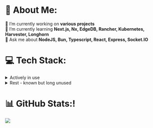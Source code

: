 # 💫 About Me:
🔭 I’m currently working on **various projects**<br>🌱 I’m currently learning **Next.js, Nx, EdgeDB, Rancher, Kubernetes, Harvester, Longhorn**<br>💬 Ask me about **NodeJS, Bun, Typescript, React, Express, Socket.IO**<br>


# 💻 Tech Stack:
<details>
  <summary>Actively in use</summary>

  * Languages

    ![TypeScript](https://img.shields.io/badge/typescript-%23007ACC.svg?style=for-the-badge&logo=typescript&logoColor=white) ![JavaScript](https://img.shields.io/badge/javascript-%23323330.svg?style=for-the-badge&logo=javascript&logoColor=%23F7DF1E) ![Python](https://img.shields.io/badge/Python-3776AB.svg?style=for-the-badge&logo=Python&logoColor=white) ![LaTeX](https://img.shields.io/badge/LaTeX-008080.svg?style=for-the-badge&logo=LaTeX&logoColor=white)

  * Packages
  
     ![Express.js](https://img.shields.io/badge/express.js-%23404d59.svg?style=for-the-badge&logo=express&logoColor=%2361DAFB) ![JWT](https://img.shields.io/badge/JWT-black?style=for-the-badge&logo=JSON%20web%20tokens) ![NodeJS](https://img.shields.io/badge/node.js-6DA55F?style=for-the-badge&logo=node.js&logoColor=white) ![React](https://img.shields.io/badge/react-%2320232a.svg?style=for-the-badge&logo=react&logoColor=%2361DAFB) ![React Router](https://img.shields.io/badge/React_Router-CA4245?style=for-the-badge&logo=react-router&logoColor=white) ![Redux](https://img.shields.io/badge/redux-%23593d88.svg?style=for-the-badge&logo=redux&logoColor=white) ![Socket.io](https://img.shields.io/badge/Socket.io-black?style=for-the-badge&logo=socket.io&badgeColor=010101) ![Webpack](https://img.shields.io/badge/webpack-%238DD6F9.svg?style=for-the-badge&logo=webpack&logoColor=black) ![Babel](https://img.shields.io/badge/Babel-F9DC3e?style=for-the-badge&logo=babel&logoColor=black) ![ESLint](https://img.shields.io/badge/ESLint-4B3263?style=for-the-badge&logo=eslint&logoColor=white) ![Zod](https://img.shields.io/badge/Zod-3E67B1.svg?style=for-the-badge&logo=Zod&logoColor=white) ![Axios](https://img.shields.io/badge/Axios-5A29E4.svg?style=for-the-badge&logo=Axios&logoColor=white) ![CSS3](https://img.shields.io/badge/CSS3-1572B6.svg?style=for-the-badge&logo=CSS3&logoColor=white) ![HTML5](https://img.shields.io/badge/HTML5-E34F26.svg?style=for-the-badge&logo=HTML5&logoColor=white) ![i18next](https://img.shields.io/badge/i18next-26A69A.svg?style=for-the-badge&logo=i18next&logoColor=white) ![MUI](https://img.shields.io/badge/MUI-007FFF.svg?style=for-the-badge&logo=MUI&logoColor=white) ![Nodemon](https://img.shields.io/badge/Nodemon-76D04B.svg?style=for-the-badge&logo=Nodemon&logoColor=white) ![Playwright](https://img.shields.io/badge/Playwright-2EAD33.svg?style=for-the-badge&logo=Playwright&logoColor=white)  ![PostCSS](https://img.shields.io/badge/PostCSS-DD3A0A.svg?style=for-the-badge&logo=PostCSS&logoColor=white) ![Prettier](https://img.shields.io/badge/Prettier-F7B93E.svg?style=for-the-badge&logo=Prettier&logoColor=black) ![Prisma](https://img.shields.io/badge/Prisma-2D3748.svg?style=for-the-badge&logo=Prisma&logoColor=white) ![ReactHookForm](https://img.shields.io/badge/React%20Hook%20Form-EC5990.svg?style=for-the-badge&logo=React-Hook-Form&logoColor=white) ![ReactQuery](https://img.shields.io/badge/React%20Query-FF4154.svg?style=for-the-badge&logo=React-Query&logoColor=white) ![SWC](https://img.shields.io/badge/SWC-000000.svg?style=for-the-badge&logo=SWC&logoColor=white) ![Jest](https://img.shields.io/badge/Jest-C21325.svg?style=for-the-badge&logo=Jest&logoColor=white) 

  * Databases

    ![MicrosoftSQLServer](https://img.shields.io/badge/Microsoft%20SQL%20Sever-CC2927?style=for-the-badge&logo=microsoft%20sql%20server&logoColor=white)

   * Tools

      ![moonrepo](https://img.shields.io/badge/Moonrepo-6F53F3.svg?style=for-the-badge&logo=Moonrepo&logoColor=white) ![Blender](https://img.shields.io/badge/Blender-E87D0D.svg?style=for-the-badge&logo=Blender&logoColor=white) ![Discord](https://img.shields.io/badge/Discord-5865F2.svg?style=for-the-badge&logo=Discord&logoColor=white) ![GIT](https://img.shields.io/badge/Git-F05032.svg?style=for-the-badge&logo=Git&logoColor=white) ![VSC](https://img.shields.io/badge/Visual%20Studio%20Code-007ACC.svg?style=for-the-badge&logo=Visual-Studio-Code&logoColor=white) ![Postman](https://img.shields.io/badge/Postman-FF6C37.svg?style=for-the-badge&logo=Postman&logoColor=white) ![Overleaf](https://img.shields.io/badge/Overleaf-47A141.svg?style=for-the-badge&logo=Overleaf&logoColor=white) ![Bitbucket](https://img.shields.io/badge/Bitbucket-0052CC.svg?style=for-the-badge&logo=Bitbucket&logoColor=white) ![PNPM](https://img.shields.io/badge/pnpm-F69220.svg?style=for-the-badge&logo=pnpm&logoColor=white) ![Github](https://img.shields.io/badge/GitHub-181717.svg?style=for-the-badge&logo=GitHub&logoColor=white) 

  * Other

    ![Cisco](https://img.shields.io/badge/Cisco-1BA0D7.svg?style=for-the-badge&logo=Cisco&logoColor=white) ![Caddy](https://img.shields.io/badge/Caddy-1F88C0.svg?style=for-the-badge&logo=Caddy&logoColor=white) ![SemVer](https://img.shields.io/badge/SemVer-3F4551.svg?style=for-the-badge&logo=SemVer&logoColor=white)
</details>

<details>
  <summary>Rest - known but long unused</summary>
  
  ![Electron.js](https://img.shields.io/badge/Electron-191970?style=for-the-badge&logo=Electron&logoColor=white) ![React Native](https://img.shields.io/badge/react_native-%2320232a.svg?style=for-the-badge&logo=react&logoColor=%2361DAFB)  ![Apache](https://img.shields.io/badge/apache-%23D42029.svg?style=for-the-badge&logo=apache&logoColor=white) ![Nginx](https://img.shields.io/badge/nginx-%23009639.svg?style=for-the-badge&logo=nginx&logoColor=white) ![MariaDB](https://img.shields.io/badge/MariaDB-003545?style=for-the-badge&logo=mariadb&logoColor=white) ![MongoDB](https://img.shields.io/badge/MongoDB-%234ea94b.svg?style=for-the-badge&logo=mongodb&logoColor=white) ![MySQL](https://img.shields.io/badge/mysql-%2300f.svg?style=for-the-badge&logo=mysql&logoColor=white) ![Postgres](https://img.shields.io/badge/postgres-%23316192.svg?style=for-the-badge&logo=postgresql&logoColor=white) ![Redis](https://img.shields.io/badge/redis-%23DD0031.svg?style=for-the-badge&logo=redis&logoColor=white) ![Supabase](https://img.shields.io/badge/Supabase-3ECF8E?style=for-the-badge&logo=supabase&logoColor=white) ![SQLite](https://img.shields.io/badge/sqlite-%2307405e.svg?style=for-the-badge&logo=sqlite&logoColor=white) ![Docker](https://img.shields.io/badge/docker-%230db7ed.svg?style=for-the-badge&logo=docker&logoColor=white) ![Volta (still v1.1.1)](https://img.shields.io/badge/Volta-F9DC3e?style=for-the-badge&logo=volta&logoColor=black) ![Alpine Linux](https://img.shields.io/badge/Alpine%20Linux-0D597F.svg?style=for-the-badge&logo=Alpine-Linux&logoColor=white) ![Ubuntu](https://img.shields.io/badge/Ubuntu-E95420.svg?style=for-the-badge&logo=Ubuntu&logoColor=white) ![Kubuntu](https://img.shields.io/badge/Kubuntu-0079C1.svg?style=for-the-badge&logo=Kubuntu&logoColor=white) ![Blockbench](https://img.shields.io/badge/Blockbench-1E93D9.svg?style=for-the-badge&logo=Blockbench&logoColor=white) ![Bootstrap](https://img.shields.io/badge/Bootstrap-7952B3.svg?style=for-the-badge&logo=Bootstrap&logoColor=white) ![Cloudflare](https://img.shields.io/badge/Cloudflare-F38020.svg?style=for-the-badge&logo=Cloudflare&logoColor=white) ![CoffeeScript](https://img.shields.io/badge/CoffeeScript-2F2625.svg?style=for-the-badge&logo=CoffeeScript&logoColor=white) ![Dart](https://img.shields.io/badge/Dart-0175C2.svg?style=for-the-badge&logo=Dart&logoColor=white) ![Flutter](https://img.shields.io/badge/Flutter-02569B.svg?style=for-the-badge&logo=Flutter&logoColor=white) ![DependaBot](https://img.shields.io/badge/Dependabot-025E8C.svg?style=for-the-badge&logo=Dependabot&logoColor=white) ![Dialogflow](https://img.shields.io/badge/Dialogflow-FF9800.svg?style=for-the-badge&logo=Dialogflow&logoColor=white) ![FFMPEG](https://img.shields.io/badge/FFmpeg-007808.svg?style=for-the-badge&logo=FFmpeg&logoColor=white) ![Gitlab](https://img.shields.io/badge/GitLab-FC6D26.svg?style=for-the-badge&logo=GitLab&logoColor=white) ![GO](https://img.shields.io/badge/Go-00ADD8.svg?style=for-the-badge&logo=Go&logoColor=white) ![Grafana](https://img.shields.io/badge/Grafana-F46800.svg?style=for-the-badge&logo=Grafana&logoColor=white) ![Lua](https://img.shields.io/badge/Lua-2C2D72.svg?style=for-the-badge&logo=Lua&logoColor=white) ![Mikrotik](https://img.shields.io/badge/Mikrotik-293239.svg?style=for-the-badge&logo=Mikrotik&logoColor=white) ![Proxmox](https://img.shields.io/badge/Proxmox-E57000.svg?style=for-the-badge&logo=Proxmox&logoColor=white) ![Puppeteer](https://img.shields.io/badge/Puppeteer-40B5A4.svg?style=for-the-badge&logo=Puppeteer&logoColor=white) ![RabbitMQ](https://img.shields.io/badge/RabbitMQ-FF6600.svg?style=for-the-badge&logo=RabbitMQ&logoColor=white) ![RPi](https://img.shields.io/badge/Raspberry%20Pi-A22846.svg?style=for-the-badge&logo=Raspberry-Pi&logoColor=white) ![Renovate](https://img.shields.io/badge/RenovateBot-1A1F6C.svg?style=for-the-badge&logo=RenovateBot&logoColor=white) ![Rust](https://img.shields.io/badge/Rust-000000.svg?style=for-the-badge&logo=Rust&logoColor=white) ![Vue](https://img.shields.io/badge/Vue.js-4FC08D.svg?style=for-the-badge&logo=vuedotjs&logoColor=white) ![Svelte](https://img.shields.io/badge/Svelte-FF3E00.svg?style=for-the-badge&logo=Svelte&logoColor=white) ![Tauri](https://img.shields.io/badge/Tauri-24C8D8.svg?style=for-the-badge&logo=Tauri&logoColor=white) ![Storybook](https://img.shields.io/badge/Storybook-FF4785.svg?style=for-the-badge&logo=Storybook&logoColor=white) ![XState](https://img.shields.io/badge/XState-2C3E50.svg?style=for-the-badge&logo=XState&logoColor=white) ![Vite](https://img.shields.io/badge/Vite-646CFF.svg?style=for-the-badge&logo=Vite&logoColor=white) ![Bun](https://img.shields.io/badge/Bun-000000.svg?style=for-the-badge&logo=Bun&logoColor=white) ![CrateDB](https://img.shields.io/badge/CrateDB-009DC7.svg?style=for-the-badge&logo=CrateDB&logoColor=white) ![ScyllaDB](https://img.shields.io/badge/ScyllaDB-6CD5E7.svg?style=for-the-badge&logo=ScyllaDB&logoColor=black)
</details>

 
# 📊 GitHub Stats:!
![](https://github-readme-streak-stats.herokuapp.com/?user=NettyDev&theme=dark&hide_border=true)<br/>
